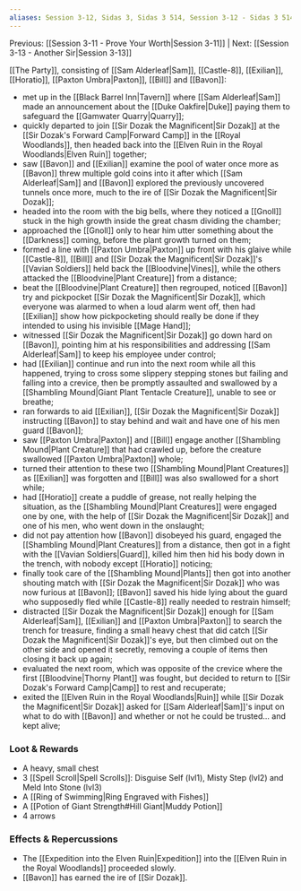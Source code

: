 ```yaml
---
aliases: Session 3-12, Sidas 3, Sidas 3 514, Session 3-12 - Sidas 3 514, Session 3-12 - Sidas 3 514 - Rebellion
---
```

Previous: [[Session 3-11 - Prove Your Worth|Session 3-11]] | Next: [[Session 3-13 - Another Sir|Session 3-13]]

[[The Party]], consisting of [[Sam Alderleaf|Sam]], [[Castle-8]], [[Exilian]], [[Horatio]], [[Paxton Umbra|Paxton]], [[Bill]] and [[Bavon]]:

- met up in the [[Black Barrel Inn|Tavern]] where [[Sam Alderleaf|Sam]] made an announcement about the [[Duke Oakfire|Duke]] paying them to safeguard the [[Gamwater Quarry|Quarry]];
- quickly departed to join [[Sir Dozak the Magnificent|Sir Dozak]] at the [[Sir Dozak's Forward Camp|Forward Camp]] in the [[Royal Woodlands]], then headed back into the [[Elven Ruin in the Royal Woodlands|Elven Ruin]] together;
- saw [[Bavon]] and [[Exilian]] examine the pool of water once more as [[Bavon]] threw multiple gold coins into it after which [[Sam Alderleaf|Sam]] and [[Bavon]] explored the previously uncovered tunnels once more, much to the ire of [[Sir Dozak the Magnificent|Sir Dozak]];
- headed into the room with the big bells, where they noticed a [[Gnoll]] stuck in the high growth inside the great chasm dividing the chamber;
- approached the [[Gnoll]] only to hear him utter something about the [[Darkness]] coming, before the plant growth turned on them;
- formed a line with [[Paxton Umbra|Paxton]] up front with his glaive while [[Castle-8]], [[Bill]] and [[Sir Dozak the Magnificent|Sir Dozak]]'s [[Vavian Soldiers]] held back the [[Bloodvine|Vines]], while the others attacked the [[Bloodvine|Plant Creature]] from a distance;
- beat the [[Bloodvine|Plant Creature]] then regrouped, noticed [[Bavon]] try and pickpocket [[Sir Dozak the Magnificent|Sir Dozak]], which everyone was alarmed to when a loud alarm went off, then had [[Exilian]] show how pickpocketing should really be done if they intended to using his invisible [[Mage Hand]];
- witnessed [[Sir Dozak the Magnificent|Sir Dozak]] go down hard on [[Bavon]], pointing him at his responsibilities and addressing [[Sam Alderleaf|Sam]] to keep his employee under control;
- had [[Exilian]] continue and run into the next room while all this happened, trying to cross some slippery stepping stones but failing and falling into a crevice, then be promptly assaulted and swallowed by a [[Shambling Mound|Giant Plant Tentacle Creature]], unable to see or breathe;
- ran forwards to aid [[Exilian]], [[Sir Dozak the Magnificent|Sir Dozak]] instructing [[Bavon]] to stay behind and wait and have one of his men guard [[Bavon]];
- saw [[Paxton Umbra|Paxton]] and [[Bill]] engage another [[Shambling Mound|Plant Creature]] that had crawled up, before the creature swallowed [[Paxton Umbra|Paxton]] whole;
- turned their attention to these two [[Shambling Mound|Plant Creatures]] as [[Exilian]] was forgotten and [[Bill]] was also swallowed for a short while;
- had [[Horatio]] create a puddle of grease, not really helping the situation, as the [[Shambling Mound|Plant Creatures]] were engaged one by one, with the help of [[Sir Dozak the Magnificent|Sir Dozak]] and one of his men, who went down in the onslaught;
- did not pay attention how [[Bavon]] disobeyed his guard, engaged the [[Shambling Mound|Plant Creatures]] from a distance, then got in a fight with the [[Vavian Soldiers|Guard]], killed him then hid his body down in the trench, with nobody except [[Horatio]] noticing;
- finally took care of the [[Shambling Mound|Plants]] then got into another shouting match with [[Sir Dozak the Magnificent|Sir Dozak]] who was now furious at [[Bavon]]; [[Bavon]] saved his hide lying about the guard who supposedly fled while [[Castle-8]] really needed to restrain himself;
- distracted [[Sir Dozak the Magnificent|Sir Dozak]] enough for [[Sam Alderleaf|Sam]], [[Exilian]] and [[Paxton Umbra|Paxton]] to search the trench for treasure, finding a small heavy chest that did catch [[Sir Dozak the Magnificent|Sir Dozak]]'s eye, but then climbed out on the other side and opened it secretly, removing a couple of items then closing it back up again;
- evaluated the next room, which was opposite of the crevice where the first [[Bloodvine|Thorny Plant]] was fought, but decided to return to [[Sir Dozak's Forward Camp|Camp]] to rest and recuperate;
- exited the [[Elven Ruin in the Royal Woodlands|Ruin]] while [[Sir Dozak the Magnificent|Sir Dozak]] asked for [[Sam Alderleaf|Sam]]'s input on what to do with [[Bavon]] and whether or not he could be trusted... and kept alive;

### Loot & Rewards
- A heavy, small chest
- 3 [[Spell Scroll|Spell Scrolls]]: Disguise Self (lvl1), Misty Step (lvl2) and Meld Into Stone (lvl3)
- A [[Ring of Swimming|Ring Engraved with Fishes]]
- A [[Potion of Giant Strength#Hill Giant|Muddy Potion]]
- 4 arrows

### Effects & Repercussions
- The [[Expedition into the Elven Ruin|Expedition]] into the [[Elven Ruin in the Royal Woodlands]] proceeded slowly.
- [[Bavon]] has earned the ire of [[Sir Dozak]].
